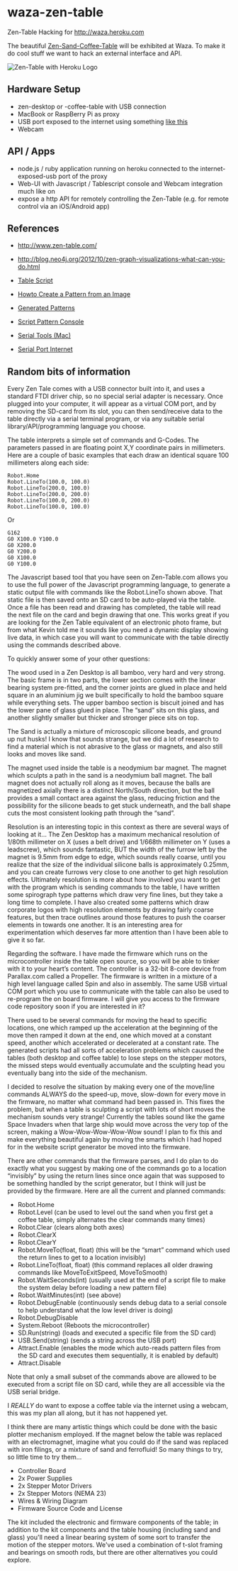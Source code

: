 waza-zen-table
==============

Zen-Table Hacking for http://waza.heroku.com

The beautiful [Zen-Sand-Coffee-Table](http://www.kickstarter.com/projects/fnbrit/zen-table) will be exhibited at Waza. To make it do cool stuff we want to hack an external interface and API.

![Zen-Table with Heroku Logo](http://4.bp.blogspot.com/-h_RcVxvvupo/UHl5rgmOBEI/AAAAAAAAAFU/ZxBRWVyEY6Q/s400/heroku_zentable.jpg)

## Hardware Setup

* zen-desktop or -coffee-table with USB connection 
* MacBook or RaspBerry Pi as proxy
* USB port exposed to the internet using something [like this]()
* Webcam

## API / Apps

* node.js / ruby application running on heroku connected to the internet-exposed-usb port of the proxy
* Web-UI with Javascript / Tablescript console and Webcam integration much like on 
* expose a http API for remotely controlling the Zen-Table (e.g. for remote control via an iOS/Android app)


## References

* http://www.zen-table.com/
* http://blog.neo4j.org/2012/10/zen-graph-visualizations-what-can-you-do.html
* [Table Script](http://www.zen-table.com/articles/how-to/reference-table-script)
* [Howto Create a Pattern from an Image](http://www.zen-table.com/articles/how-to/uploading-an-image)
* [Generated Patterns](http://www.zen-table.com/tools/add-pattern-script?p=agtzfnplbi10YWJsZXIOCxIHUGF0dGVybhifTgw)
* [Script Pattern Console](http://www.zen-table.com/tools/add-pattern-script)


* [Serial Tools (Mac)](http://www.w7ay.net/site/Applications/Serial%20Tools/index.html)
* [Serial Port Internet](http://playwithmyled.com/internet-to-serial-proxy/)

## Random bits of information

Every Zen Tale comes with a USB connector built into it, and uses a standard FTDI driver chip, so no special serial adapter is necessary.  Once plugged into your computer, it will appear as a virtual COM port, and by removing the SD-card from its slot, you can then send/receive data to the table directly via a serial terminal program, or via any suitable serial library/API/programming language you choose.
 
The table interprets a simple set of commands and G-Codes.  The parameters passed in are floating point X,Y coordinate pairs in millimeters.  Here are a couple of basic examples that each draw an identical square 100 millimeters along each side:
 
````
Robot.Home
Robot.LineTo(100.0, 100.0)
Robot.LineTo(200.0, 100.0)
Robot.LineTo(200.0, 200.0)
Robot.LineTo(100.0, 200.0)
Robot.LineTo(100.0, 100.0)
````
 
Or
 
````
G162
G0 X100.0 Y100.0
G0 X200.0
G0 Y200.0
G0 X100.0
G0 Y100.0
````

The Javascript based tool that you have seen on Zen-Table.com allows you to use the full power of the Javascript programming language, to generate a static output file with commands like the Robot.LineTo shown above.  That static file is then saved onto an SD card to be auto-played via the table.  Once a file has been read and drawing has completed, the table will read the next file on the card and begin drawing that one.  This works great if you are looking for the Zen Table equivalent of an electronic photo frame, but from what Kevin told me it sounds like you need a dynamic display showing live data, in which case you will want to communicate with the table directly using the commands described above.
 
To quickly answer some of your other questions:
 
The wood used in a Zen Desktop is all bamboo, very hard and very strong.  The basic frame is in two parts, the lower section comes with the linear bearing system pre-fitted, and the corner joints are glued in place and held square in an aluminium jig we built specifically to hold the bamboo square while everything sets.  The upper bamboo section is biscuit joined and has the lower pane of glass glued in place.  The “sand” sits on this glass, and another slightly smaller but thicker and stronger piece sits on top.

The Sand is actually a mixture of microscopic silicone beads, and ground up nut husks!  I know that sounds strange, but we did a lot of research to find a material which is not abrasive to the glass or magnets, and also still looks and moves like sand.

The magnet used inside the table is a neodymium bar magnet.  The magnet which sculpts a path in the sand is a neodymium ball magnet.  The ball magnet does not actually roll along as it moves, because the balls are magnetized axially there is a distinct North/South direction, but the ball provides a small contact area against the glass, reducing friction and the possibility for the silicone beads to get stuck underneath, and the ball shape cuts the most consistent looking path through the “sand”.

Resolution is an interesting topic in this context as there are several ways of looking at it…  The Zen Desktop has a maximum mechanical resolution of 1/80th millimeter on X (uses a belt drive) and 1/668th millimeter on Y (uses a leadscrew), which sounds fantastic, BUT the width of the furrow left by the magnet is 9.5mm from edge to edge, which sounds really coarse, until you realize that the size of the individual silicone balls is approximately 0.25mm, and you can create furrows very close to one another to get high resolution effects.  Ultimately resolution is more about how involved you want to get with the program which is sending commands to the table, I have written some spirograph type patterns which draw very fine lines, but they take a long time to complete.  I have also created some patterns which draw corporate logos with high resolution elements by drawing fairly coarse features, but then trace outlines around those features to push the coarser elements in towards one another.  It is an interesting area for experimentation which deserves far more attention than I have been able to give it so far.
 
Regarding the software.  I have made the firmware which runs on the microcontroller inside the table open source, so you will be able to tinker with it to your heart’s content.  The controller is a 32-bit 8-core device from Parallax.com called a Propeller.  The firmware is written in a mixture of a high level language called Spin and also in assembly.  The same USB virtual COM port which you use to communicate with the table can also be used to re-program the on board firmware.  I will give you access to the firmware code repository soon if you are interested in it?

There used to be several commands for moving the head to specific locations, one which ramped up the acceleration at the beginning of the move then ramped it down at the end, one which moved at a constant speed, another which accelerated or decelerated at a constant rate.  The generated scripts had all sorts of acceleration problems which caused the tables (both desktop and coffee table) to lose steps on the stepper motors, the missed steps would eventually accumulate and the sculpting head you eventually bang into the side of the mechanism.
 
I decided to resolve the situation by making every one of the move/line commands ALWAYS do the speed-up, move, slow-down for every move in the firmware, no matter what command had been passed in.  This fixes the problem, but when a table is sculpting a script with lots of short moves the mechanism sounds very strange!  Currently the tables sound like the game Space Invaders when that large ship would move across the very top of the screen, making a Wow-Wow-Wow-Wow-Wow sound!  I plan to fix this and make everything beautiful again by moving the smarts which I had hoped for in the website script generator be moved into the firmware.
 
There are other commands that the firmware parses, and I do plan to do exactly what you suggest by making one of the commands go to a location “invisibly” by using the return lines since once again that was supposed to be something handled by the script generator, but I think will just be provided by the firmware.  Here are all the current and planned commands:
 
* Robot.Home
* Robot.Level   (can be used to level out the sand when you first get a coffee table, simply alternates the clear commands many times)
* Robot.Clear   (clears along both axes)
* Robot.ClearX
* Robot.ClearY
* Robot.MoveTo(float, float)    (this will be the “smart” command which used the return lines to get to a location invisibly)
* Robot.LineTo(float, float)    (this command replaces all older drawing commands like MoveToExitSpeed, MoveToSmooth)
* Robot.WaitSeconds(int)    (usually used at the end of a script file to make the system delay before loading a new pattern file)
* Robot.WaitMinutes(int)    (see above)
* Robot.DebugEnable   (continuously sends debug data to a serial console to help understand what the low level driver is doing)
* Robot.DebugDisable
* System.Reboot    (Reboots the microcontroller)
* SD.Run(string)    (loads and executed a specific file from the SD card)
* USB.Send(string)    (sends a string across the USB port)
* Attract.Enable    (enables the mode which auto-reads pattern files from the SD card and executes them sequentially, it is enabled by default)
* Attract.Disable
 
Note that only a small subset of the commands above are allowed to be executed from a script file on SD card, while they are all accessible via the USB serial bridge.
 
I *REALLY* do want to expose a coffee table via the internet using a webcam, this was my plan all along, but it has not happened yet.
 
I think there are many artistic things which could be done with the basic plotter mechanism employed.  If the magnet below the table was replaced with an electromagnet, imagine what you could do if the sand was replaced with iron filings, or a mixture of sand and ferrofluid!  So many things to try, so little time to try them…

* Controller Board
* 2x Power Supplies
* 2x Stepper Motor Drivers
* 2x Stepper Motors (NEMA 23)
* Wires & Wiring Diagram
* Firmware Source Code and License

The kit included the electronic and firmware components of the table; in addition to the kit components and the table housing (including sand and glass) you'll need a linear bearing system of some sort to transfer the motion of the stepper motors.  We've used a combination of t-slot framing and bearings on smooth rods, but there are other alternatives you could explore.

